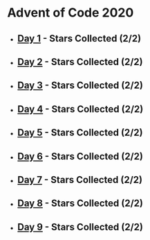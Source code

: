 # Advent of Code 2020

* ## [Day 1](https://adventofcode.com/2020/day/1) - Stars Collected (2/2)
* ## [Day 2](https://adventofcode.com/2020/day/2) - Stars Collected (2/2)
* ## [Day 3](https://adventofcode.com/2020/day/3) - Stars Collected (2/2)
* ## [Day 4](https://adventofcode.com/2020/day/4) - Stars Collected (2/2)
* ## [Day 5](https://adventofcode.com/2020/day/5) - Stars Collected (2/2)
* ## [Day 6](https://adventofcode.com/2020/day/6) - Stars Collected (2/2)
* ## [Day 7](https://adventofcode.com/2020/day/7) - Stars Collected (2/2)
* ## [Day 8](https://adventofcode.com/2020/day/8) - Stars Collected (2/2)
* ## [Day 9](https://adventofcode.com/2020/day/9) - Stars Collected (2/2)
